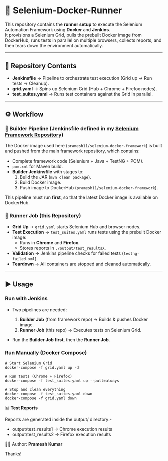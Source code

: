 # 🚀 Selenium-Docker-Runner

This repository contains the **runner setup** to execute the Selenium Automation Framework using **Docker** and **Jenkins**.  
It provisions a Selenium Grid, pulls the prebuilt Docker image from DockerHub, runs tests in parallel on multiple browsers, collects reports, and then tears down the environment automatically.

---
## 📂 Repository Contents
- **Jenkinsfile** → Pipeline to orchestrate test execution (Grid up → Run tests → Cleanup).  
- **grid.yaml** → Spins up Selenium Grid (Hub + Chrome + Firefox nodes).  
- **test_suites.yaml** → Runs test containers against the Grid in parallel.  
---

## ⚙️ Workflow

### 🔹 Builder Pipeline (Jenkinsfile defined in my [Selenium Framework Repository](https://github.com/pramesh01/selenium-dockerized-test-automation-framework))
The Docker image used here (`pramesh11/selenium-docker-framework`) is built and pushed from the main framework repository, which contains:
- Complete framework code (Selenium + Java + TestNG + POM).  
- `pom.xml` for Maven build.  
- **Builder Jenkinsfile** with stages to:
  1. Build the JAR (`mvn clean package`).  
  2. Build Docker image.  
  3. Push image to DockerHub (`pramesh11/selenium-docker-framework`).  

This pipeline must run **first**, so that the latest Docker image is available on DockerHub.

### 🔹 Runner Job (this Repository)
- **Grid Up** → `grid.yaml` starts Selenium Hub and browser nodes.  
- **Test Execution** → `test_suites.yaml` runs tests using the prebuilt Docker image:
  - Runs in **Chrome** and **Firefox**.  
  - Stores reports in `./output/test_resultsX`.  
- **Validation** → Jenkins pipeline checks for failed tests (`testng-failed.xml`).  
- **Teardown** → All containers are stopped and cleaned automatically.  

---
## ▶️ Usage

### Run with Jenkins
- Two pipelines are needed:
  1. **Builder Job** (from framework repo) → Builds & pushes Docker image.  
  2. **Runner Job** (this repo) → Executes tests on Selenium Grid.  

- Run the **Builder Job first**, then the **Runner Job**.  

### Run Manually (Docker Compose)
```
# Start Selenium Grid
docker-compose -f grid.yaml up -d

# Run tests (Chrome + Firefox)
docker-compose -f test_suites.yaml up --pull=always

# Stop and clean everything
docker-compose -f test_suites.yaml down
docker-compose -f grid.yaml down
```

 📊 **Test Reports**

 Reports are generated inside the output/ directory:-

  - output/test_results1 → Chrome execution results
  - output/test_results2 → Firefox execution results

 👨‍💻 Author: **Pramesh Kumar**

Thanks!

